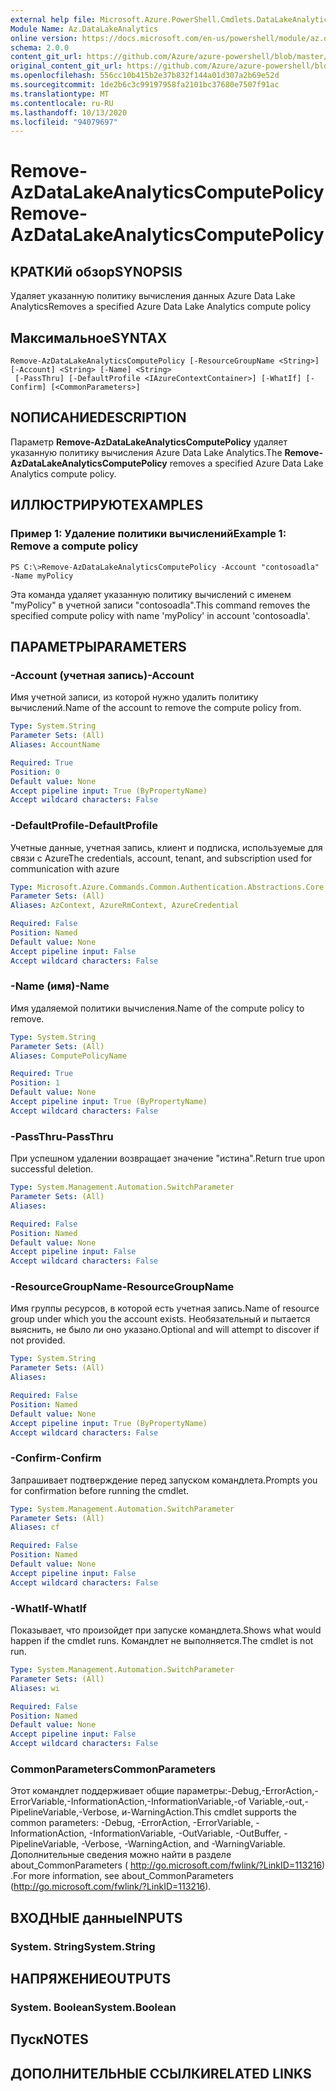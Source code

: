 ```yaml
---
external help file: Microsoft.Azure.PowerShell.Cmdlets.DataLakeAnalytics.dll-Help.xml
Module Name: Az.DataLakeAnalytics
online version: https://docs.microsoft.com/en-us/powershell/module/az.datalakeanalytics/remove-azdatalakeanalyticscomputepolicy
schema: 2.0.0
content_git_url: https://github.com/Azure/azure-powershell/blob/master/src/DataLakeAnalytics/DataLakeAnalytics/help/Remove-AzDataLakeAnalyticsComputePolicy.md
original_content_git_url: https://github.com/Azure/azure-powershell/blob/master/src/DataLakeAnalytics/DataLakeAnalytics/help/Remove-AzDataLakeAnalyticsComputePolicy.md
ms.openlocfilehash: 556cc10b415b2e37b832f144a01d307a2b69e52d
ms.sourcegitcommit: 1de2b6c3c99197958fa2101bc37680e7507f91ac
ms.translationtype: MT
ms.contentlocale: ru-RU
ms.lasthandoff: 10/13/2020
ms.locfileid: "94079697"
---
```

# <span data-ttu-id="86553-101">Remove-AzDataLakeAnalyticsComputePolicy</span><span class="sxs-lookup"><span data-stu-id="86553-101">Remove-AzDataLakeAnalyticsComputePolicy</span></span>

## <span data-ttu-id="86553-102">КРАТКИй обзор</span><span class="sxs-lookup"><span data-stu-id="86553-102">SYNOPSIS</span></span>
<span data-ttu-id="86553-103">Удаляет указанную политику вычисления данных Azure Data Lake Analytics</span><span class="sxs-lookup"><span data-stu-id="86553-103">Removes a specified Azure Data Lake Analytics compute policy</span></span>

## <span data-ttu-id="86553-104">Максимальное</span><span class="sxs-lookup"><span data-stu-id="86553-104">SYNTAX</span></span>

```
Remove-AzDataLakeAnalyticsComputePolicy [-ResourceGroupName <String>] [-Account] <String> [-Name] <String>
 [-PassThru] [-DefaultProfile <IAzureContextContainer>] [-WhatIf] [-Confirm] [<CommonParameters>]
```

## <span data-ttu-id="86553-105">NОПИСАНИЕ</span><span class="sxs-lookup"><span data-stu-id="86553-105">DESCRIPTION</span></span>
<span data-ttu-id="86553-106">Параметр **Remove-AzDataLakeAnalyticsComputePolicy** удаляет указанную политику вычисления Azure Data Lake Analytics.</span><span class="sxs-lookup"><span data-stu-id="86553-106">The **Remove-AzDataLakeAnalyticsComputePolicy** removes a specified Azure Data Lake Analytics compute policy.</span></span>

## <span data-ttu-id="86553-107">ИЛЛЮСТРИРУЮТ</span><span class="sxs-lookup"><span data-stu-id="86553-107">EXAMPLES</span></span>

### <span data-ttu-id="86553-108">Пример 1: Удаление политики вычислений</span><span class="sxs-lookup"><span data-stu-id="86553-108">Example 1: Remove a compute policy</span></span>
```
PS C:\>Remove-AzDataLakeAnalyticsComputePolicy -Account "contosoadla" -Name myPolicy
```

<span data-ttu-id="86553-109">Эта команда удаляет указанную политику вычислений с именем "myPolicy" в учетной записи "contosoadla".</span><span class="sxs-lookup"><span data-stu-id="86553-109">This command removes the specified compute policy with name 'myPolicy' in account 'contosoadla'.</span></span>

## <span data-ttu-id="86553-110">ПАРАМЕТРЫ</span><span class="sxs-lookup"><span data-stu-id="86553-110">PARAMETERS</span></span>

### <span data-ttu-id="86553-111">-Account (учетная запись)</span><span class="sxs-lookup"><span data-stu-id="86553-111">-Account</span></span>
<span data-ttu-id="86553-112">Имя учетной записи, из которой нужно удалить политику вычислений.</span><span class="sxs-lookup"><span data-stu-id="86553-112">Name of the account to remove the compute policy from.</span></span>

```yaml
Type: System.String
Parameter Sets: (All)
Aliases: AccountName

Required: True
Position: 0
Default value: None
Accept pipeline input: True (ByPropertyName)
Accept wildcard characters: False
```

### <span data-ttu-id="86553-113">-DefaultProfile</span><span class="sxs-lookup"><span data-stu-id="86553-113">-DefaultProfile</span></span>
<span data-ttu-id="86553-114">Учетные данные, учетная запись, клиент и подписка, используемые для связи с Azure</span><span class="sxs-lookup"><span data-stu-id="86553-114">The credentials, account, tenant, and subscription used for communication with azure</span></span>

```yaml
Type: Microsoft.Azure.Commands.Common.Authentication.Abstractions.Core.IAzureContextContainer
Parameter Sets: (All)
Aliases: AzContext, AzureRmContext, AzureCredential

Required: False
Position: Named
Default value: None
Accept pipeline input: False
Accept wildcard characters: False
```

### <span data-ttu-id="86553-115">-Name (имя)</span><span class="sxs-lookup"><span data-stu-id="86553-115">-Name</span></span>
<span data-ttu-id="86553-116">Имя удаляемой политики вычисления.</span><span class="sxs-lookup"><span data-stu-id="86553-116">Name of the compute policy to remove.</span></span>

```yaml
Type: System.String
Parameter Sets: (All)
Aliases: ComputePolicyName

Required: True
Position: 1
Default value: None
Accept pipeline input: True (ByPropertyName)
Accept wildcard characters: False
```

### <span data-ttu-id="86553-117">-PassThru</span><span class="sxs-lookup"><span data-stu-id="86553-117">-PassThru</span></span>
<span data-ttu-id="86553-118">При успешном удалении возвращает значение "истина".</span><span class="sxs-lookup"><span data-stu-id="86553-118">Return true upon successful deletion.</span></span>

```yaml
Type: System.Management.Automation.SwitchParameter
Parameter Sets: (All)
Aliases:

Required: False
Position: Named
Default value: None
Accept pipeline input: False
Accept wildcard characters: False
```

### <span data-ttu-id="86553-119">-ResourceGroupName</span><span class="sxs-lookup"><span data-stu-id="86553-119">-ResourceGroupName</span></span>
<span data-ttu-id="86553-120">Имя группы ресурсов, в которой есть учетная запись.</span><span class="sxs-lookup"><span data-stu-id="86553-120">Name of resource group under which you the account exists.</span></span>
<span data-ttu-id="86553-121">Необязательный и пытается выяснить, не было ли оно указано.</span><span class="sxs-lookup"><span data-stu-id="86553-121">Optional and will attempt to discover if not provided.</span></span>

```yaml
Type: System.String
Parameter Sets: (All)
Aliases:

Required: False
Position: Named
Default value: None
Accept pipeline input: True (ByPropertyName)
Accept wildcard characters: False
```

### <span data-ttu-id="86553-122">-Confirm</span><span class="sxs-lookup"><span data-stu-id="86553-122">-Confirm</span></span>
<span data-ttu-id="86553-123">Запрашивает подтверждение перед запуском командлета.</span><span class="sxs-lookup"><span data-stu-id="86553-123">Prompts you for confirmation before running the cmdlet.</span></span>

```yaml
Type: System.Management.Automation.SwitchParameter
Parameter Sets: (All)
Aliases: cf

Required: False
Position: Named
Default value: None
Accept pipeline input: False
Accept wildcard characters: False
```

### <span data-ttu-id="86553-124">-WhatIf</span><span class="sxs-lookup"><span data-stu-id="86553-124">-WhatIf</span></span>
<span data-ttu-id="86553-125">Показывает, что произойдет при запуске командлета.</span><span class="sxs-lookup"><span data-stu-id="86553-125">Shows what would happen if the cmdlet runs.</span></span>
<span data-ttu-id="86553-126">Командлет не выполняется.</span><span class="sxs-lookup"><span data-stu-id="86553-126">The cmdlet is not run.</span></span>

```yaml
Type: System.Management.Automation.SwitchParameter
Parameter Sets: (All)
Aliases: wi

Required: False
Position: Named
Default value: None
Accept pipeline input: False
Accept wildcard characters: False
```

### <span data-ttu-id="86553-127">CommonParameters</span><span class="sxs-lookup"><span data-stu-id="86553-127">CommonParameters</span></span>
<span data-ttu-id="86553-128">Этот командлет поддерживает общие параметры:-Debug,-ErrorAction,-ErrorVariable,-InformationAction,-InformationVariable,-of Variable,-out,-PipelineVariable,-Verbose, и-WarningAction.</span><span class="sxs-lookup"><span data-stu-id="86553-128">This cmdlet supports the common parameters: -Debug, -ErrorAction, -ErrorVariable, -InformationAction, -InformationVariable, -OutVariable, -OutBuffer, -PipelineVariable, -Verbose, -WarningAction, and -WarningVariable.</span></span> <span data-ttu-id="86553-129">Дополнительные сведения можно найти в разделе about_CommonParameters ( http://go.microsoft.com/fwlink/?LinkID=113216) .</span><span class="sxs-lookup"><span data-stu-id="86553-129">For more information, see about_CommonParameters (http://go.microsoft.com/fwlink/?LinkID=113216).</span></span>

## <span data-ttu-id="86553-130">ВХОДНЫЕ данные</span><span class="sxs-lookup"><span data-stu-id="86553-130">INPUTS</span></span>

### <span data-ttu-id="86553-131">System. String</span><span class="sxs-lookup"><span data-stu-id="86553-131">System.String</span></span>

## <span data-ttu-id="86553-132">НАПРЯЖЕНИЕ</span><span class="sxs-lookup"><span data-stu-id="86553-132">OUTPUTS</span></span>

### <span data-ttu-id="86553-133">System. Boolean</span><span class="sxs-lookup"><span data-stu-id="86553-133">System.Boolean</span></span>

## <span data-ttu-id="86553-134">Пуск</span><span class="sxs-lookup"><span data-stu-id="86553-134">NOTES</span></span>

## <span data-ttu-id="86553-135">ДОПОЛНИТЕЛЬНЫЕ ССЫЛКИ</span><span class="sxs-lookup"><span data-stu-id="86553-135">RELATED LINKS</span></span>
